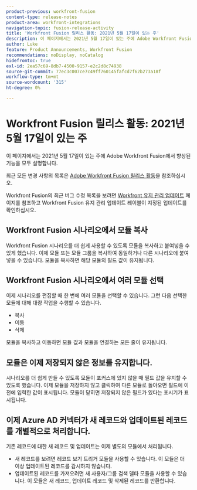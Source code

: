 ```yaml
---
product-previous: workfront-fusion
content-type: release-notes
product-area: workfront-integrations
navigation-topic: fusion-release-activity
title: 'Workfront Fusion 릴리스 활동: 2021년 5월 17일이 있는 주'
description: 이 페이지에서는 2021년 5월 17일이 있는 주에 Adobe Workfront Fusion에서 향상된 기능을 모두 설명합니다.
author: Luke
feature: Product Announcements, Workfront Fusion
recommendations: noDisplay, noCatalog
hidefromtoc: true
exl-id: 2ea57c69-8db7-4500-9157-e2c2d8c74938
source-git-commit: 77ec3c007ce7c49ff760145fafcd7f62b273a18f
workflow-type: tm+mt
source-wordcount: '315'
ht-degree: 0%

---
```


# Workfront Fusion 릴리스 활동: 2021년 5월 17일이 있는 주

이 페이지에서는 2021년 5월 17일이 있는 주에 Adobe Workfront Fusion에서 향상된 기능을 모두 설명합니다.

최근 모든 변경 사항의 목록은 [Adobe Workfront Fusion 릴리스 활동](/help/workfront-fusion/fusion-product-releases/fusion-release-activity.md)을 참조하십시오.

Workfront Fusion의 최근 버그 수정 목록을 보려면 [Workfront 유지 관리 업데이트](https://experienceleague.adobe.com/docs/workfront-known-issues/releases/current-updates.html) 페이지를 참조하고 Workfront Fusion 유지 관리 업데이트 레이블이 지정된 업데이트를 확인하십시오.

## Workfront Fusion 시나리오에서 모듈 복사

Workfront Fusion 시나리오를 더 쉽게 사용할 수 있도록 모듈을 복사하고 붙여넣을 수 있게 했습니다. 이제 모듈 또는 모듈 그룹을 복사하여 동일하거나 다른 시나리오에 붙여넣을 수 있습니다. 모듈을 복사하면 해당 모듈의 필드 값이 유지됩니다.


## Workfront Fusion 시나리오에서 여러 모듈 선택

이제 시나리오를 편집할 때 한 번에 여러 모듈을 선택할 수 있습니다. 그런 다음 선택한 모듈에 대해 대량 작업을 수행할 수 있습니다.

* 복사
* 이동
* 삭제

모듈을 복사하고 이동하면 모듈 값과 모듈을 연결하는 모든 줄이 유지됩니다.


## 모듈은 이제 저장되지 않은 정보를 유지합니다.

시나리오를 더 쉽게 만들 수 있도록 모듈이 포커스에 있지 않을 때 필드 값을 유지할 수 있도록 했습니다. 이제 모듈을 저장하지 않고 클릭하여 다른 모듈로 돌아오면 필드에 이전에 입력한 값이 표시됩니다. 모듈이 닫히면 저장되지 않은 필드가 있다는 표시기가 표시됩니다.

## 이제 Azure AD 커넥터가 새 레코드와 업데이트된 레코드를 개별적으로 처리합니다.

기존 레코드에 대한 새 레코드 및 업데이트는 이제 별도의 모듈에서 처리됩니다.

* 새 레코드를 보려면 레코드 보기 트리거 모듈을 사용할 수 있습니다. 이 모듈은 더 이상 업데이트된 레코드를 감시하지 않습니다.
* 업데이트된 레코드를 가져오려면 새 사용자/그룹 검색 델타 모듈을 사용할 수 있습니다. 이 모듈은 새 레코드, 업데이트 레코드 및 삭제된 레코드를 반환합니다.
